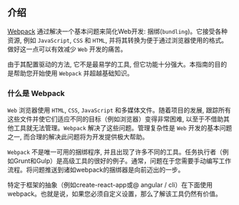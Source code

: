 ## 介绍
[Webpack](https://webpack.js.org/) 通过解决一个基本问题来简化Web开发: 捆绑(`bundling`)。它接受各种资源, 例如 `JavaScript`, `CSS` 和 `HTML`, 并将其转换为便于通过浏览器使用的格式。做好这一点可以有效减少 `Web` 开发的痛苦。

由于其配置驱动的方法, 它不是最易学的工具, 但它功能十分强大。本指南的目的是帮助您开始使用 `Webpack` 并超越基础知识。

### 什么是 Webpack
`Web` 浏览器使用 `HTML`, `CSS`, `JavaScript` 和多媒体文件。随着项目的发展, 跟踪所有这些文件并使它们适应不同的目标（例如浏览器）变得非常困难, 以至于不借助其他工具就无法管理。`Webpack` 解决了这些问题。管理复杂性是 `Web` 开发的基本问题之一, 而合理的解决此问题将为开发提供极大帮助。

`Webpack` 不是唯一可用的捆绑程序, 并且出现了许多不同的工具。任务执行者（例如Grunt和Gulp）是高级工具的很好的例子。通常，问题在于您需要手动编写工作流程。将问题推送到诸如webpack的捆绑器是向前迈出的一步。

特定于框架的抽象（例如create-react-app或@ angular / cli）在下面使用webpack。也就是说，如果您必须自定义设置，那么了解该工具仍然有价值。
